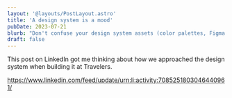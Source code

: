 ```yaml
---
layout: '@layouts/PostLayout.astro'
title: 'A design system is a mood'
pubDate: 2023-07-21
blurb: "Don't confuse your design system assets (color palettes, Figma components, CSS, etc.) for your actual design system."
draft: false
---
```


This post on LinkedIn got me thinking about how we approached the design system when building it at Travelers.

https://www.linkedin.com/feed/update/urn:li:activity:7085251803046440961/